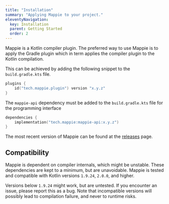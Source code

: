 ```yaml
---
title: "Installation"
summary: "Applying Mappie to your project."
eleventyNavigation:
  key: Installation
  parent: Getting Started
  order: 2
---
```


Mappie is a Kotlin compiler plugin. The preferred way to use Mappie is to apply the Gradle plugin which in term 
applies the compiler plugin to the Kotlin compilation.

This can be achieved by adding the following snippet to the `build.gradle.kts` file.
```kotlin
plugins {
    id("tech.mappie.plugin") version "x.y.z"
}
```
The `mappie-api` dependency must be added to the `build.gradle.kts` file for the programming interface
```kotlin
dependencies {
    implementation("tech.mappie:mappie-api:x.y.z")
}
```
The most recent version of Mappie can be found at the [releases](https://github.com/Mr-Mappie/mappie/releases) page.

## Compatibility

Mappie is dependent on compiler internals, which might be unstable. These dependencies are kept to a minimum,
but are unavoidable. Mappie is tested and compatible with Kotlin versions `1.9.24`, `2.0.0`, and higher.

Versions below `1.9.24` might work, but are untested. If you encounter an issue, please report this as a bug. 
Note that incompatible versions will possibly lead to compilation failure, and never to runtime risks.
